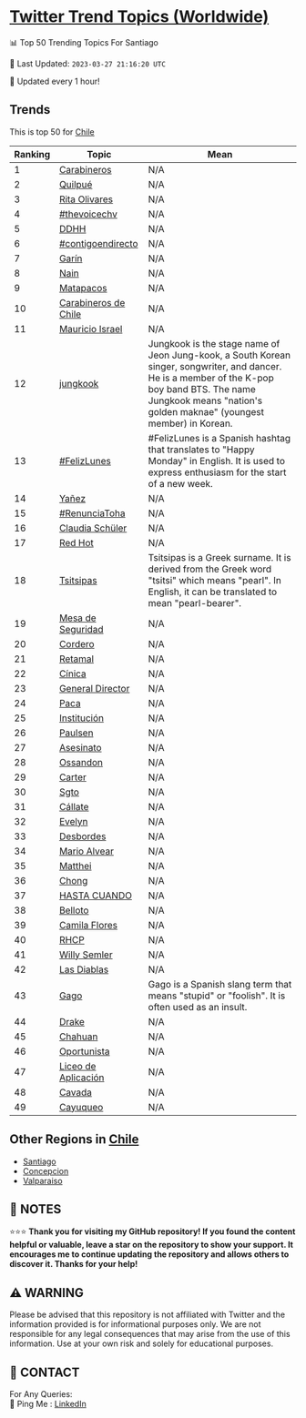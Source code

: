 [Twitter Trend Topics (Worldwide)](https://github.com/ErcinDedeoglu/Twitter-Trend-Topics)
==========


📊 Top 50 Trending Topics For Santiago

📆 Last Updated: `2023-03-27 21:16:20 UTC`

🔧 Updated every 1 hour!


## Trends

This is top 50 for [Chile](</Chile>)

| Ranking | Topic | Mean |
| ------- | ------------ | ------------ |
| 1 | [Carabineros](http://twitter.com/search?q=Carabineros) | N/A |
| 2 | [Quilpué](http://twitter.com/search?q=Quilpu%c3%a9) | N/A |
| 3 | [Rita Olivares](http://twitter.com/search?q=Rita+Olivares) | N/A |
| 4 | [#thevoicechv](http://twitter.com/search?q=%23thevoicechv) | N/A |
| 5 | [DDHH](http://twitter.com/search?q=DDHH) | N/A |
| 6 | [#contigoendirecto](http://twitter.com/search?q=%23contigoendirecto) | N/A |
| 7 | [Garín](http://twitter.com/search?q=Gar%c3%adn) | N/A |
| 8 | [Nain](http://twitter.com/search?q=Nain) | N/A |
| 9 | [Matapacos](http://twitter.com/search?q=Matapacos) | N/A |
| 10 | [Carabineros de Chile](http://twitter.com/search?q=Carabineros+de+Chile) | N/A |
| 11 | [Mauricio Israel](http://twitter.com/search?q=Mauricio+Israel) | N/A |
| 12 | [jungkook](http://twitter.com/search?q=jungkook) | Jungkook is the stage name of Jeon Jung-kook, a South Korean singer, songwriter, and dancer. He is a member of the K-pop boy band BTS. The name Jungkook means "nation's golden maknae" (youngest member) in Korean. |
| 13 | [#FelizLunes](http://twitter.com/search?q=%23FelizLunes) | #FelizLunes is a Spanish hashtag that translates to "Happy Monday" in English. It is used to express enthusiasm for the start of a new week. |
| 14 | [Yañez](http://twitter.com/search?q=Ya%c3%b1ez) | N/A |
| 15 | [#RenunciaToha](http://twitter.com/search?q=%23RenunciaToha) | N/A |
| 16 | [Claudia Schüler](http://twitter.com/search?q=Claudia+Sch%c3%bcler) | N/A |
| 17 | [Red Hot](http://twitter.com/search?q=Red+Hot) | N/A |
| 18 | [Tsitsipas](http://twitter.com/search?q=Tsitsipas) | Tsitsipas is a Greek surname. It is derived from the Greek word "tsitsi" which means "pearl". In English, it can be translated to mean "pearl-bearer". |
| 19 | [Mesa de Seguridad](http://twitter.com/search?q=Mesa+de+Seguridad) | N/A |
| 20 | [Cordero](http://twitter.com/search?q=Cordero) | N/A |
| 21 | [Retamal](http://twitter.com/search?q=Retamal) | N/A |
| 22 | [Cínica](http://twitter.com/search?q=C%c3%adnica) | N/A |
| 23 | [General Director](http://twitter.com/search?q=General+Director) | N/A |
| 24 | [Paca](http://twitter.com/search?q=Paca) | N/A |
| 25 | [Institución](http://twitter.com/search?q=Instituci%c3%b3n) | N/A |
| 26 | [Paulsen](http://twitter.com/search?q=Paulsen) | N/A |
| 27 | [Asesinato](http://twitter.com/search?q=Asesinato) | N/A |
| 28 | [Ossandon](http://twitter.com/search?q=Ossandon) | N/A |
| 29 | [Carter](http://twitter.com/search?q=Carter) | N/A |
| 30 | [Sgto](http://twitter.com/search?q=Sgto) | N/A |
| 31 | [Cállate](http://twitter.com/search?q=C%c3%a1llate) | N/A |
| 32 | [Evelyn](http://twitter.com/search?q=Evelyn) | N/A |
| 33 | [Desbordes](http://twitter.com/search?q=Desbordes) | N/A |
| 34 | [Mario Alvear](http://twitter.com/search?q=Mario+Alvear) | N/A |
| 35 | [Matthei](http://twitter.com/search?q=Matthei) | N/A |
| 36 | [Chong](http://twitter.com/search?q=Chong) | N/A |
| 37 | [HASTA CUANDO](http://twitter.com/search?q=HASTA+CUANDO) | N/A |
| 38 | [Belloto](http://twitter.com/search?q=Belloto) | N/A |
| 39 | [Camila Flores](http://twitter.com/search?q=Camila+Flores) | N/A |
| 40 | [RHCP](http://twitter.com/search?q=RHCP) | N/A |
| 41 | [Willy Semler](http://twitter.com/search?q=Willy+Semler) | N/A |
| 42 | [Las Diablas](http://twitter.com/search?q=Las+Diablas) | N/A |
| 43 | [Gago](http://twitter.com/search?q=Gago) | Gago is a Spanish slang term that means "stupid" or "foolish". It is often used as an insult. |
| 44 | [Drake](http://twitter.com/search?q=Drake) | N/A |
| 45 | [Chahuan](http://twitter.com/search?q=Chahuan) | N/A |
| 46 | [Oportunista](http://twitter.com/search?q=Oportunista) | N/A |
| 47 | [Liceo de Aplicación](http://twitter.com/search?q=Liceo+de+Aplicaci%c3%b3n) | N/A |
| 48 | [Cavada](http://twitter.com/search?q=Cavada) | N/A |
| 49 | [Cayuqueo](http://twitter.com/search?q=Cayuqueo) | N/A |



## Other Regions in [Chile](</Chile>)

* [Santiago](</Chile/Santiago.md>)
* [Concepcion](</Chile/Concepcion.md>)
* [Valparaiso](</Chile/Valparaiso.md>)



## 📝 NOTES

⭐⭐⭐ **Thank you for visiting my GitHub repository! If you found the content helpful or valuable, leave a star on the repository to show your support. It encourages me to continue updating the repository and allows others to discover it. Thanks for your help!**


## ⚠️ WARNING

Please be advised that this repository is not affiliated with Twitter and the information provided is for informational purposes only. We are not responsible for any legal consequences that may arise from the use of this information. Use at your own risk and solely for educational purposes.


## 📨 CONTACT

 For Any Queries:  
            🏓 Ping Me : [LinkedIn](https://www.linkedin.com/in/ercindedeoglu/)
